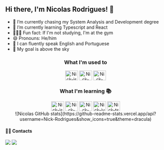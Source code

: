 ## Hi there, I'm Nicolas Rodrigues! 👋

- 🔭 I’m currently chasing my System Analysis and Development degree
- 🌱 I’m currently learning Typescript and React
- 🏋🏻‍♂️ Fun fact: If I'm not studying, I'm at the gym
- 😄 Pronouns: He/him
- 💬 I can fluently speak English and Portuguese
- 🚀 My goal is above the sky

<div style="display :inline_block" align="center">
  <h3>What I'm used to</h3>
  <img align='center' alt='Nick-js' height="30" width="40" src="https://cdn.jsdelivr.net/gh/devicons/devicon/icons/javascript/javascript-original.svg" /> 
  <img align='center' alt='Nick-html' height="30" width="40" src="https://cdn.jsdelivr.net/gh/devicons/devicon/icons/html5/html5-original.svg" />
  <img align='center' alt='Nick-css' height="30" width="40" src="https://cdn.jsdelivr.net/gh/devicons/devicon/icons/css3/css3-original.svg" />      
</div>


<div style="display :inline_block" align="center">
  <h3>What I'm learning 📚</h3>
  <img align='center' alt='Nick-js' height="30" width="40" src="https://cdn.jsdelivr.net/gh/devicons/devicon/icons/react/react-original.svg" />
  <img align='center' alt='Nick-py' height="30" width="40" src="https://cdn.jsdelivr.net/gh/devicons/devicon/icons/python/python-original.svg" />
  <img align='center' alt='Nick-sql' height="30" width="40" src="https://cdn.jsdelivr.net/gh/devicons/devicon/icons/mysql/mysql-plain-wordmark.svg" /> 
  <img align='center' alt='Nick-jv' height="30" width="40" src="https://cdn.jsdelivr.net/gh/devicons/devicon/icons/java/java-original.svg" />
  <img align='center' alt='Nick-ts' height="30" width="40" src="https://cdn.jsdelivr.net/gh/devicons/devicon/icons/typescript/typescript-plain.svg" />         
</div>

<div align="center">
  ![Nicolas GitHub stats](https://github-readme-stats.vercel.app/api?username=Nick-Rodrigues&show_icons=true&theme=dracula)
</div>

#### 🤝🏼 Contacts
<div>
  <a href="mailto:ncrodrigueslucas@gmail.com"><img src="https://img.shields.io/badge/Gmail-D14836?style=for-the-badge&logo=gmail&logoColor=white" target="_blank"></a>
  <a href="https://www.linkedin.com/in/nicolas-rodrigues-8a7493291/" target="_blank"><img src="https://img.shields.io/badge/LinkedIn-0077B5?style=for-the-badge&logo=linkedin&logoColor=white" target="_blank"></a>
</div>
